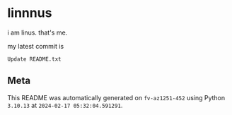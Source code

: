 # linnnus

i am linus. that's me.

my latest commit is

```
Update README.txt
```

## Meta

This README was automatically generated on `fv-az1251-452` using Python
`3.10.13` at `2024-02-17 05:32:04.591291`.
